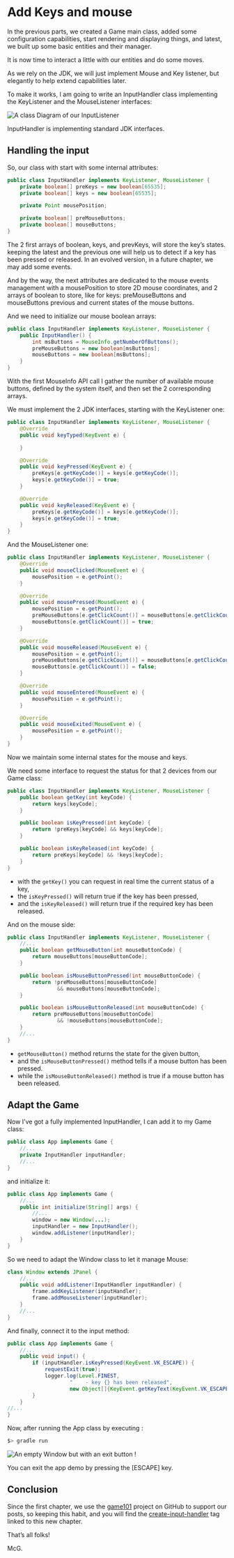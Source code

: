 # Add Keys and mouse

In the previous parts, we created a Game main class, added some configuration capabilities, start rendering and
displaying things, and latest, we built up some basic entities and their manager.

It is now time to interact a little with our entities and do some moves.

As we rely on the JDK, we will just implement Mouse and Key listener, but elegantly to help extend capabilities later.

To make it works, I am going to write an InputHandler class implementing the KeyListener and the MouseListener
interfaces:

![A class Diagram of our InputListener](http://www.plantuml.com/plantuml/png/PSs_JiOm30JmFKyHTbWOErM81G5ITyIGjeTYaTXHx0XLY7U7yWVbwpVwTxhpg1QgjPpSXKLa-982iOkqmcTOb5L_Zc1MQMu6TSI6-X8M-4TfYWTI0wDsVe_jNpNAcx_ZqkoF-gqb1TL3JBaaPB1fFtHvykpT-IjVAbwnwJ2B90H-UjxnNF9Ud4J9I7YOXDYkRt_xtwCtpKpusEgIB_bm8tXjENq2 "A class Diagram of our InputListener")

InputHandler is implementing standard JDK interfaces.

## Handling the input

So, our class with start with some internal attributes:

```java
public class InputHandler implements KeyListener, MouseListener {
    private boolean[] preKeys = new boolean[65535];
    private boolean[] keys = new boolean[65535];

    private Point mousePosition;

    private boolean[] preMouseButtons;
    private boolean[] mouseButtons;
}
```

The 2 first arrays of boolean, keys, and prevKeys, will store the key’s states. keeping the latest and the previous one
will help us to detect if a key has been pressed or released. In an evolved version, in a future chapter, we may add
some events.

And by the way, the next attributes are dedicated to the mouse events management with a mousePosition to store 2D mouse
coordinates, and 2 arrays of boolean to store, like for keys: preMouseButtons and mouseButtons previous and current
states of the mouse buttons.

And we need to initialize our mouse boolean arrays:

```java
public class InputHandler implements KeyListener, MouseListener {
    public InputHandler() {
        int msButtons = MouseInfo.getNumberOfButtons();
        preMouseButtons = new boolean[msButtons];
        mouseButtons = new boolean[msButtons];
    }
}
```

With the first MouseInfo API call I gather the number of available mouse buttons, defined by the system itself, and then
set the 2 corresponding arrays.

We must implement the 2 JDK interfaces, starting with the KeyListener one:

```java
public class InputHandler implements KeyListener, MouseListener {
    @Override
    public void keyTyped(KeyEvent e) {

    }

    @Override
    public void keyPressed(KeyEvent e) {
        preKeys[e.getKeyCode()] = keys[e.getKeyCode()];
        keys[e.getKeyCode()] = true;
    }

    @Override
    public void keyReleased(KeyEvent e) {
        preKeys[e.getKeyCode()] = keys[e.getKeyCode()];
        keys[e.getKeyCode()] = true;
    }
}
```

And the MouseListener one:

```java
public class InputHandler implements KeyListener, MouseListener {
    @Override
    public void mouseClicked(MouseEvent e) {
        mousePosition = e.getPoint();
    }

    @Override
    public void mousePressed(MouseEvent e) {
        mousePosition = e.getPoint();
        preMouseButtons[e.getClickCount()] = mouseButtons[e.getClickCount()];
        mouseButtons[e.getClickCount()] = true;
    }

    @Override
    public void mouseReleased(MouseEvent e) {
        mousePosition = e.getPoint();
        preMouseButtons[e.getClickCount()] = mouseButtons[e.getClickCount()];
        mouseButtons[e.getClickCount()] = false;
    }

    @Override
    public void mouseEntered(MouseEvent e) {
        mousePosition = e.getPoint();
    }

    @Override
    public void mouseExited(MouseEvent e) {
        mousePosition = e.getPoint();
    }
}
```

Now we maintain some internal states for the mouse and keys.

We need some interface to request the status for that 2 devices from our Game class:

```java
public class InputHandler implements KeyListener, MouseListener {
    public boolean getKey(int keyCode) {
        return keys[keyCode];
    }

    public boolean isKeyPressed(int keyCode) {
        return !preKeys[keyCode] && keys[keyCode];
    }

    public boolean isKeyReleased(int keyCode) {
        return preKeys[keyCode] && !keys[keyCode];
    }
}
```

- with the `getKey()` you can request in real time the current status of a key,
- the `isKeyPressed()` will return true if the key has been pressed,
- and the `isKeyReleased()` will return true if the required key has been released.

And on the mouse side:

```java
public class InputHandler implements KeyListener, MouseListener {
    //...
    public boolean getMouseButton(int mouseButtonCode) {
        return mouseButtons[mouseButtonCode];
    }

    public boolean isMouseButtonPressed(int mouseButtonCode) {
        return !preMouseButtons[mouseButtonCode]
                && mouseButtons[mouseButtonCode];
    }

    public boolean isMouseButtonReleased(int mouseButtonCode) {
        return preMouseButtons[mouseButtonCode]
                && !mouseButtons[mouseButtonCode];
    }
    //...
}
```

- `getMouseButton()` method returns the state for the given button,
- and the `isMouseButtonPressed()` method tells if a mouse button has been pressed.
- while the `isMouseButtonReleased()` method is true if a mouse button has been released.

## Adapt the Game

Now I’ve got a fully implemented InputHandler, I can add it to my Game class:

```java
public class App implements Game {
    //...
    private InputHandler inputHandler;
    //...
}
```

and initialize it:

```java
public class App implements Game {
    //...
    public int initialize(String[] args) {
        //...
        window = new Window(...);
        inputHandler = new InputHandler();
        window.addListener(inputHandler);
    }
}
```

So we need to adapt the Window class to let it manage Mouse:

```java
class Window extends JPanel {
    //...
    public void addListener(InputHandler inputHandler) {
        frame.addKeyListener(inputHandler);
        frame.addMouseListener(inputHandler);
    }
    //...
}
```

And finally, connect it to the input method:

```java
public class App implements Game {
    //...
    public void input() {
        if (inputHandler.isKeyPressed(KeyEvent.VK_ESCAPE)) {
            requestExit(true);
            logger.log(Level.FINEST,
                    "    - key {} has been released",
                    new Object[]{KeyEvent.getKeyText(KeyEvent.VK_ESCAPE)});
        }
    }
//...
}
```

Now, after running the App class by executing :

```bash
$> gradle run
```

![An empty Window but with an exit button !](illustrations/figure-inputhandler-screenshot-01.png "An empty Window but with an exit button !")

You can exit the app demo by pressing the [ESCAPE] key.

## Conclusion

Since the first chapter, we use the [game101](https://github.com/SnapGames/game101) project on GitHub to support our
posts, so keeping this habit,
and you will find the [create-input-handler](https://github.com/SnapGames/game101/releases/tag/create-input-handler) tag linked
to this new chapter.

That’s all folks!

McG.